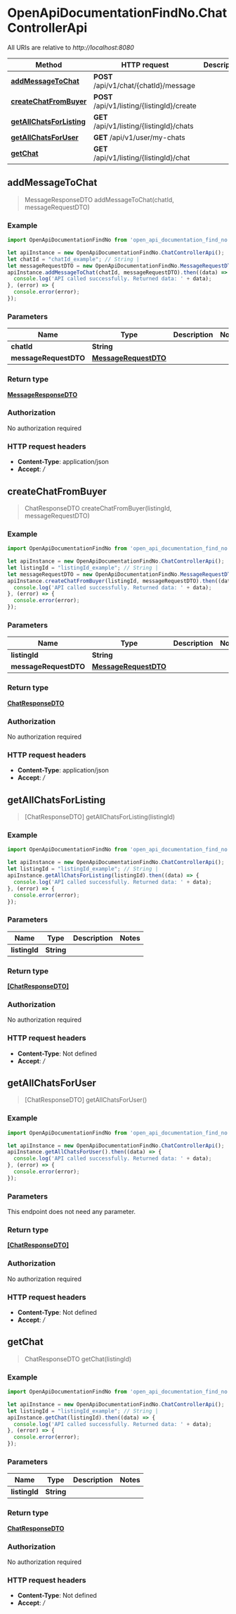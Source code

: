 # OpenApiDocumentationFindNo.ChatControllerApi

All URIs are relative to *http://localhost:8080*

Method | HTTP request | Description
------------- | ------------- | -------------
[**addMessageToChat**](ChatControllerApi.md#addMessageToChat) | **POST** /api/v1/chat/{chatId}/message | 
[**createChatFromBuyer**](ChatControllerApi.md#createChatFromBuyer) | **POST** /api/v1/listing/{listingId}/create | 
[**getAllChatsForListing**](ChatControllerApi.md#getAllChatsForListing) | **GET** /api/v1/listing/{listingId}/chats | 
[**getAllChatsForUser**](ChatControllerApi.md#getAllChatsForUser) | **GET** /api/v1/user/my-chats | 
[**getChat**](ChatControllerApi.md#getChat) | **GET** /api/v1/listing/{listingId}/chat | 



## addMessageToChat

> MessageResponseDTO addMessageToChat(chatId, messageRequestDTO)



### Example

```javascript
import OpenApiDocumentationFindNo from 'open_api_documentation_find_no';

let apiInstance = new OpenApiDocumentationFindNo.ChatControllerApi();
let chatId = "chatId_example"; // String | 
let messageRequestDTO = new OpenApiDocumentationFindNo.MessageRequestDTO(); // MessageRequestDTO | 
apiInstance.addMessageToChat(chatId, messageRequestDTO).then((data) => {
  console.log('API called successfully. Returned data: ' + data);
}, (error) => {
  console.error(error);
});

```

### Parameters


Name | Type | Description  | Notes
------------- | ------------- | ------------- | -------------
 **chatId** | **String**|  | 
 **messageRequestDTO** | [**MessageRequestDTO**](MessageRequestDTO.md)|  | 

### Return type

[**MessageResponseDTO**](MessageResponseDTO.md)

### Authorization

No authorization required

### HTTP request headers

- **Content-Type**: application/json
- **Accept**: */*


## createChatFromBuyer

> ChatResponseDTO createChatFromBuyer(listingId, messageRequestDTO)



### Example

```javascript
import OpenApiDocumentationFindNo from 'open_api_documentation_find_no';

let apiInstance = new OpenApiDocumentationFindNo.ChatControllerApi();
let listingId = "listingId_example"; // String | 
let messageRequestDTO = new OpenApiDocumentationFindNo.MessageRequestDTO(); // MessageRequestDTO | 
apiInstance.createChatFromBuyer(listingId, messageRequestDTO).then((data) => {
  console.log('API called successfully. Returned data: ' + data);
}, (error) => {
  console.error(error);
});

```

### Parameters


Name | Type | Description  | Notes
------------- | ------------- | ------------- | -------------
 **listingId** | **String**|  | 
 **messageRequestDTO** | [**MessageRequestDTO**](MessageRequestDTO.md)|  | 

### Return type

[**ChatResponseDTO**](ChatResponseDTO.md)

### Authorization

No authorization required

### HTTP request headers

- **Content-Type**: application/json
- **Accept**: */*


## getAllChatsForListing

> [ChatResponseDTO] getAllChatsForListing(listingId)



### Example

```javascript
import OpenApiDocumentationFindNo from 'open_api_documentation_find_no';

let apiInstance = new OpenApiDocumentationFindNo.ChatControllerApi();
let listingId = "listingId_example"; // String | 
apiInstance.getAllChatsForListing(listingId).then((data) => {
  console.log('API called successfully. Returned data: ' + data);
}, (error) => {
  console.error(error);
});

```

### Parameters


Name | Type | Description  | Notes
------------- | ------------- | ------------- | -------------
 **listingId** | **String**|  | 

### Return type

[**[ChatResponseDTO]**](ChatResponseDTO.md)

### Authorization

No authorization required

### HTTP request headers

- **Content-Type**: Not defined
- **Accept**: */*


## getAllChatsForUser

> [ChatResponseDTO] getAllChatsForUser()



### Example

```javascript
import OpenApiDocumentationFindNo from 'open_api_documentation_find_no';

let apiInstance = new OpenApiDocumentationFindNo.ChatControllerApi();
apiInstance.getAllChatsForUser().then((data) => {
  console.log('API called successfully. Returned data: ' + data);
}, (error) => {
  console.error(error);
});

```

### Parameters

This endpoint does not need any parameter.

### Return type

[**[ChatResponseDTO]**](ChatResponseDTO.md)

### Authorization

No authorization required

### HTTP request headers

- **Content-Type**: Not defined
- **Accept**: */*


## getChat

> ChatResponseDTO getChat(listingId)



### Example

```javascript
import OpenApiDocumentationFindNo from 'open_api_documentation_find_no';

let apiInstance = new OpenApiDocumentationFindNo.ChatControllerApi();
let listingId = "listingId_example"; // String | 
apiInstance.getChat(listingId).then((data) => {
  console.log('API called successfully. Returned data: ' + data);
}, (error) => {
  console.error(error);
});

```

### Parameters


Name | Type | Description  | Notes
------------- | ------------- | ------------- | -------------
 **listingId** | **String**|  | 

### Return type

[**ChatResponseDTO**](ChatResponseDTO.md)

### Authorization

No authorization required

### HTTP request headers

- **Content-Type**: Not defined
- **Accept**: */*

